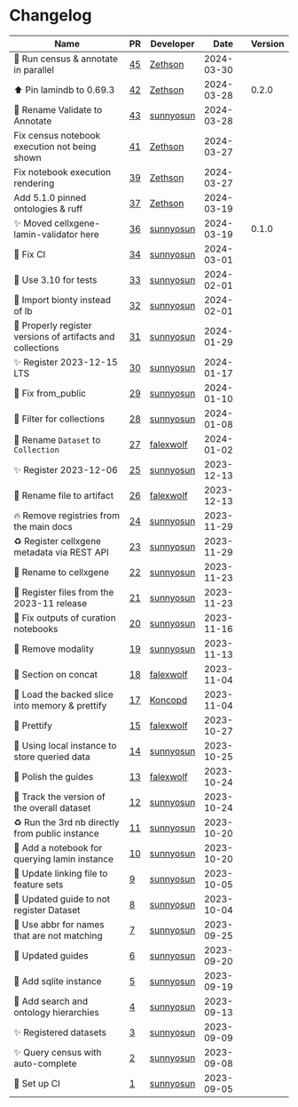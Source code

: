 # Changelog

<!-- prettier-ignore -->
Name | PR | Developer | Date | Version
--- | --- | --- | --- | ---
:art: Run census & annotate in parallel | [45](https://github.com/laminlabs/cellxgene-lamin/pull/45) | [Zethson](https://github.com/Zethson) | 2024-03-30 |
⬆️ Pin lamindb to 0.69.3 | [42](https://github.com/laminlabs/cellxgene-lamin/pull/42) | [Zethson](https://github.com/Zethson) | 2024-03-28 | 0.2.0
🚚 Rename Validate to Annotate | [43](https://github.com/laminlabs/cellxgene-lamin/pull/43) | [sunnyosun](https://github.com/sunnyosun) | 2024-03-28 |
Fix census notebook execution not being shown | [41](https://github.com/laminlabs/cellxgene-lamin/pull/41) | [Zethson](https://github.com/Zethson) | 2024-03-27 |
Fix notebook execution rendering | [39](https://github.com/laminlabs/cellxgene-lamin/pull/39) | [Zethson](https://github.com/Zethson) | 2024-03-27 |
Add 5.1.0 pinned ontologies & ruff | [37](https://github.com/laminlabs/cellxgene-lamin/pull/37) | [Zethson](https://github.com/Zethson) | 2024-03-19 |
✨ Moved cellxgene-lamin-validator here | [36](https://github.com/laminlabs/cellxgene-lamin/pull/36) | [sunnyosun](https://github.com/sunnyosun) | 2024-03-19 | 0.1.0
💚 Fix CI | [34](https://github.com/laminlabs/cellxgene-lamin/pull/34) | [sunnyosun](https://github.com/sunnyosun) | 2024-03-01 |
👷 Use 3.10 for tests | [33](https://github.com/laminlabs/cellxgene-lamin/pull/33) | [sunnyosun](https://github.com/sunnyosun) | 2024-02-01 |
🎨 Import bionty instead of lb | [32](https://github.com/laminlabs/cellxgene-lamin/pull/32) | [sunnyosun](https://github.com/sunnyosun) | 2024-02-01 |
🎨 Properly register versions of artifacts and collections | [31](https://github.com/laminlabs/cellxgene-lamin/pull/31) | [sunnyosun](https://github.com/sunnyosun) | 2024-01-29 |
✨ Register 2023-12-15 LTS | [30](https://github.com/laminlabs/cellxgene-lamin/pull/30) | [sunnyosun](https://github.com/sunnyosun) | 2024-01-17 |
🐛 Fix from_public | [29](https://github.com/laminlabs/cellxgene-lamin/pull/29) | [sunnyosun](https://github.com/sunnyosun) | 2024-01-10 |
🎨 Filter for collections | [28](https://github.com/laminlabs/cellxgene-lamin/pull/28) | [sunnyosun](https://github.com/sunnyosun) | 2024-01-08 |
🚚 Rename `Dataset` to `Collection` | [27](https://github.com/laminlabs/cellxgene-lamin/pull/27) | [falexwolf](https://github.com/falexwolf) | 2024-01-02 |
✨ Register 2023-12-06 | [25](https://github.com/laminlabs/cellxgene-lamin/pull/25) | [sunnyosun](https://github.com/sunnyosun) | 2023-12-13 |
🚚 Rename file to artifact | [26](https://github.com/laminlabs/cellxgene-lamin/pull/26) | [falexwolf](https://github.com/falexwolf) | 2023-12-13 |
🔥 Remove registries from the main docs | [24](https://github.com/laminlabs/cellxgene-lamin/pull/24) | [sunnyosun](https://github.com/sunnyosun) | 2023-11-29 |
♻️ Register cellxgene metadata via REST API | [23](https://github.com/laminlabs/cellxgene-lamin/pull/23) | [sunnyosun](https://github.com/sunnyosun) | 2023-11-29 |
🚚 Rename to cellxgene | [22](https://github.com/laminlabs/cellxgene-lamin/pull/22) | [sunnyosun](https://github.com/sunnyosun) | 2023-11-23 |
🍱 Register files from the 2023-11 release | [21](https://github.com/laminlabs/cellxgene-census-lamin/pull/21) | [sunnyosun](https://github.com/sunnyosun) | 2023-11-23 |
📝 Fix outputs of curation notebooks | [20](https://github.com/laminlabs/cellxgene-census-lamin/pull/20) | [sunnyosun](https://github.com/sunnyosun) | 2023-11-16 |
📝 Remove modality | [19](https://github.com/laminlabs/cellxgene-census-lamin/pull/19) | [sunnyosun](https://github.com/sunnyosun) | 2023-11-13 |
📝 Section on concat | [18](https://github.com/laminlabs/cellxgene-census-lamin/pull/18) | [falexwolf](https://github.com/falexwolf) | 2023-11-04 |
📝 Load the backed slice into memory & prettify | [17](https://github.com/laminlabs/cellxgene-census-lamin/pull/17) | [Koncopd](https://github.com/Koncopd) | 2023-11-04 |
📝 Prettify | [15](https://github.com/laminlabs/cellxgene-census-lamin/pull/15) | [falexwolf](https://github.com/falexwolf) | 2023-10-27 |
🎨 Using local instance to store queried data | [14](https://github.com/laminlabs/cellxgene-census-lamin/pull/14) | [sunnyosun](https://github.com/sunnyosun) | 2023-10-25 |
💄 Polish the guides | [13](https://github.com/laminlabs/cellxgene-census-lamin/pull/13) | [falexwolf](https://github.com/falexwolf) | 2023-10-24 |
🎨 Track the version of the overall dataset | [12](https://github.com/laminlabs/cellxgene-census-lamin/pull/12) | [sunnyosun](https://github.com/sunnyosun) | 2023-10-24 |
♻️ Run the 3rd nb directly from public instance | [11](https://github.com/laminlabs/cellxgene-census-lamin/pull/11) | [sunnyosun](https://github.com/sunnyosun) | 2023-10-20 |
📝 Add a notebook for querying lamin instance | [10](https://github.com/laminlabs/cellxgene-census-lamin/pull/10) | [sunnyosun](https://github.com/sunnyosun) | 2023-10-20 |
📝 Update linking file to feature sets | [9](https://github.com/laminlabs/cellxgene-census-lamin/pull/9) | [sunnyosun](https://github.com/sunnyosun) | 2023-10-05 |
📝 Updated guide to not register Dataset | [8](https://github.com/laminlabs/cellxgene-census-lamin/pull/8) | [sunnyosun](https://github.com/sunnyosun) | 2023-10-04 |
🎨 Use abbr for names that are not matching | [7](https://github.com/laminlabs/cellxgene-census-lamin/pull/7) | [sunnyosun](https://github.com/sunnyosun) | 2023-09-25 |
📝 Updated guides | [6](https://github.com/laminlabs/cellxgene-census-lamin/pull/6) | [sunnyosun](https://github.com/sunnyosun) | 2023-09-20 |
🍱 Add sqlite instance | [5](https://github.com/laminlabs/cellxgene-census-lamin/pull/5) | [sunnyosun](https://github.com/sunnyosun) | 2023-09-19 |
📝 Add search and ontology hierarchies | [4](https://github.com/laminlabs/cellxgene-census-lamin/pull/4) | [sunnyosun](https://github.com/sunnyosun) | 2023-09-13 |
✨ Registered datasets | [3](https://github.com/laminlabs/cellxgene-census-lamin/pull/3) | [sunnyosun](https://github.com/sunnyosun) | 2023-09-09 |
✨ Query census with auto-complete | [2](https://github.com/laminlabs/cellxgene-census-lamin/pull/2) | [sunnyosun](https://github.com/sunnyosun) | 2023-09-08 |
👷 Set up CI | [1](https://github.com/laminlabs/cellxgene-census-lamin/pull/1) | [sunnyosun](https://github.com/sunnyosun) | 2023-09-05 |
